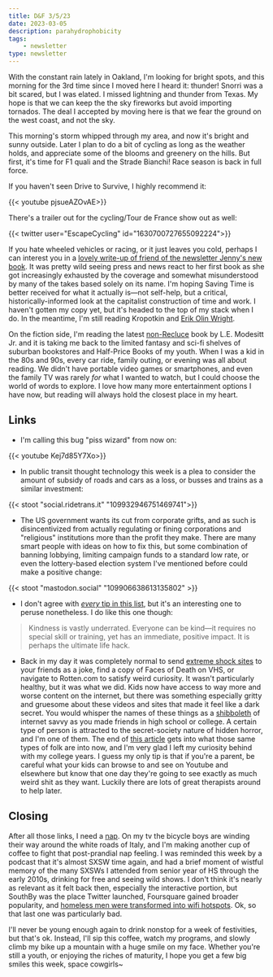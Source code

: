 ```yaml
---
title: D&F 3/5/23
date: 2023-03-05
description: parahydrophobicity
tags: 
    - newsletter
type: newsletter
---
```


With the constant rain lately in Oakland, I'm looking for bright spots, and this morning for the 3rd time since I moved here I heard it: thunder! Snorri was a bit scared, but I was elated. I missed lightning and thunder from Texas. My hope is that we can keep the the sky fireworks but avoid importing tornados. The deal I accepted by moving here is that we fear the ground on the west coast, and not the sky.

This morning's storm whipped through my area, and now it's bright and sunny outside. Later I plan to do a bit of cycling as long as the weather holds, and appreciate some of the blooms and greenery on the hills. But first, it's time for F1 quali and the Strade Bianchi! Race season is back in full force.

If you haven't seen Drive to Survive, I highly recommend it:

{{< youtube pjsueAZOvAE>}}

There's a trailer out for the cycling/Tour de France show out as well:

{{< twitter user="EscapeCycling" id="1630700727655092224">}}

If you hate wheeled vehicles or racing, or it just leaves you cold, perhaps I can interest you in a [lovely write-up of friend of the newsletter Jenny's new book](https://lareviewofbooks.org/article/the-flat-circle-on-jenny-odells-saving-time/). It was pretty wild seeing press and news react to her first book as she got increasingly exhausted by the coverage and somewhat misunderstood by many of the takes based solely on its name. I'm hoping Saving Time is better received for what it actually is—not self-help, but a critical, historically-informed look at the capitalist construction of time and work. I haven't gotten my copy yet, but it's headed to the top of my stack when I do. In the meantime, I'm still reading Kropotkin and [Erik Olin Wright](https://www.versobooks.com/books/3763-how-to-be-an-anticapitalist-in-the-twenty-first-century).

On the fiction side, I'm reading the latest [non-Recluce](https://en.wikipedia.org/wiki/The_Saga_of_Recluce) book by L.E. Modesitt Jr. and it is taking me back to the limited fantasy and sci-fi shelves of suburban bookstores and Half-Price Books of my youth. When I was a kid in the 80s and 90s, every car ride, family outing, or evening was all about reading. We didn't have portable video games or smartphones, and even the family TV was rarely _for_ what I wanted to watch, but I could choose the world of words to explore. I love how many more entertainment options I have now, but reading will always hold the closest place in my heart.

## Links

- I'm calling this bug "piss wizard" from now on:

{{< youtube Kej7d85Y7Xo>}}

- In public transit thought technology this week is a plea to consider the amount of subsidy of roads and cars as a loss, or busses and trains as a similar investment:

{{< stoot "social.ridetrans.it" "109932946751469741">}}

- The US government wants its cut from corporate grifts, and as such is disincentivized from actually regulating or fining corporations and "religious" institutions more than the profit they make. There are many smart people with ideas on how to fix this, but some combination of banning lobbying, limiting campaign funds to a standard low rate, or even the lottery-based election system I've mentioned before could make a positive change:

{{< stoot "mastodon.social" "109906638613135802" >}}

- I don't agree with [_every_ tip in this list](https://chrisguillebeau.com/36-ways?utm_source=densediscovery&utm_medium=email&utm_campaign=newsletter-issue-227), but it's an interesting one to peruse nonetheless. I do like this one though:

> Kindness is vastly underrated. Everyone can be kind—it requires no special skill or training, yet has an immediate, positive impact. It is perhaps the ultimate life hack.

- Back in my day it was completely normal to send [extreme shock sites](https://www.vice.com/en/article/wxnw7b/shit-death-and-gore-how-shock-sites-shaped-the-internet) to your friends as a joke, find a copy of Faces of Death on VHS, or navigate to Rotten.com to satisfy weird curiosity. It wasn't particularly healthy, but it was what we did. Kids now have access to way more and worse content on the internet, but there was something especially gritty and gruesome about these videos and sites that made it feel like a dark secret. You would whisper the names of these things as a [shibboleth](https://www.economist.com/johnson/2013/05/31/schibboleth) of internet savvy as you made friends in high school or college. A certain type of person is attracted to the secret-society nature of hidden horror, and I'm one of them. The end of [this article](https://www.vice.com/en/article/wxnw7b/shit-death-and-gore-how-shock-sites-shaped-the-internet) gets into what those same types of folk are into now, and I'm very glad I left my curiosity behind with my college years. I guess my only tip is that if you're a parent, be careful what your kids can browse to and see on Youtube and elsewhere but know that one day they're going to see exactly as much weird shit as they want. Luckily there are lots of great therapists around to help later.

## Closing

After all those links, I need a [nap](https://bookshop.org/p/books/rest-is-resistance-a-manifesto-tricia-hersey/18255493?ean=9780316365215). On my tv the bicycle boys are winding their way around the white roads of Italy, and I'm making another cup of coffee to fight that post-prandial nap feeling. I was reminded this week by a podcast that it's almost SXSW time again, and had a brief moment of wistful memory of the many SXSWs I attended from senior year of HS through the early 2010s, drinking for free and seeing wild shows. I don't think it's nearly as relevant as it felt back then, especially the interactive portion, but SouthBy was the place Twitter launched, Foursquare gained broader popularity, and [homeless men were transformed into wifi hotspots](https://www.npr.org/sections/thetwo-way/2012/03/13/148506762/turning-homeless-men-into-wifi-hotspots-at-sxsw-ignites-debate). Ok, so that last one was particularly bad.

I'll never be young enough again to drink nonstop for a week of festivities, but that's ok. Instead, I'll sip this coffee, watch my programs, and slowly climb my bike up a mountain with a huge smile on my face. Whether you're still a youth, or enjoying the riches of maturity, I hope you get a few big smiles this week, space cowgirls~
